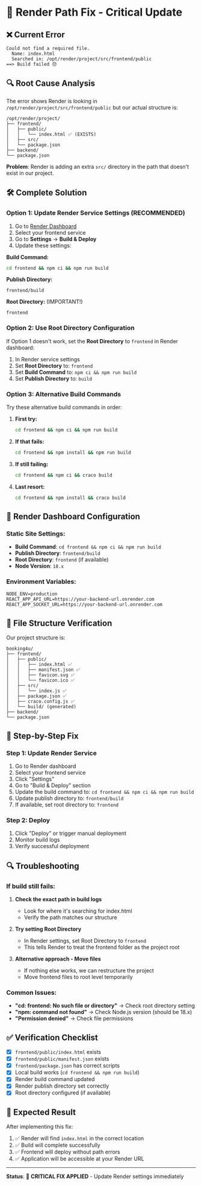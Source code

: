 # 🚨 Render Path Fix - Critical Update

## ❌ Current Error
```
Could not find a required file.
  Name: index.html
  Searched in: /opt/render/project/src/frontend/public
==> Build failed 😞
```

## 🔍 Root Cause Analysis

The error shows Render is looking in `/opt/render/project/src/frontend/public` but our actual structure is:
```
/opt/render/project/
├── frontend/
│   ├── public/
│   │   └── index.html ✅ (EXISTS)
│   ├── src/
│   └── package.json
├── backend/
└── package.json
```

**Problem**: Render is adding an extra `src/` directory in the path that doesn't exist in our project.

## 🛠️ Complete Solution

### Option 1: Update Render Service Settings (RECOMMENDED)

1. Go to [Render Dashboard](https://dashboard.render.com)
2. Select your frontend service
3. Go to **Settings** → **Build & Deploy**
4. Update these settings:

**Build Command:**
```bash
cd frontend && npm ci && npm run build
```

**Publish Directory:**
```
frontend/build
```

**Root Directory:** (IMPORTANT!)
```
frontend
```

### Option 2: Use Root Directory Configuration

If Option 1 doesn't work, set the **Root Directory** to `frontend` in Render dashboard:

1. In Render service settings
2. Set **Root Directory** to: `frontend`
3. Set **Build Command** to: `npm ci && npm run build`
4. Set **Publish Directory** to: `build`

### Option 3: Alternative Build Commands

Try these alternative build commands in order:

1. **First try:**
   ```bash
   cd frontend && npm ci && npm run build
   ```

2. **If that fails:**
   ```bash
   cd frontend && npm install && npm run build
   ```

3. **If still failing:**
   ```bash
   cd frontend && npm ci && craco build
   ```

4. **Last resort:**
   ```bash
   cd frontend && npm install && craco build
   ```

## 🔧 Render Dashboard Configuration

### Static Site Settings:
- **Build Command**: `cd frontend && npm ci && npm run build`
- **Publish Directory**: `frontend/build`
- **Root Directory**: `frontend` (if available)
- **Node Version**: `18.x`

### Environment Variables:
```
NODE_ENV=production
REACT_APP_API_URL=https://your-backend-url.onrender.com
REACT_APP_SOCKET_URL=https://your-backend-url.onrender.com
```

## 📁 File Structure Verification

Our project structure is:
```
booking4u/
├── frontend/
│   ├── public/
│   │   ├── index.html ✅
│   │   ├── manifest.json ✅
│   │   ├── favicon.svg ✅
│   │   └── favicon.ico ✅
│   ├── src/
│   │   └── index.js ✅
│   ├── package.json ✅
│   ├── craco.config.js ✅
│   └── build/ (generated)
├── backend/
└── package.json
```

## 🚀 Step-by-Step Fix

### Step 1: Update Render Service
1. Go to Render dashboard
2. Select your frontend service
3. Click "Settings"
4. Go to "Build & Deploy" section
5. Update the build command to: `cd frontend && npm ci && npm run build`
6. Update publish directory to: `frontend/build`
7. If available, set root directory to: `frontend`

### Step 2: Deploy
1. Click "Deploy" or trigger manual deployment
2. Monitor build logs
3. Verify successful deployment

## 🔍 Troubleshooting

### If build still fails:

1. **Check the exact path in build logs**
   - Look for where it's searching for index.html
   - Verify the path matches our structure

2. **Try setting Root Directory**
   - In Render settings, set Root Directory to `frontend`
   - This tells Render to treat the frontend folder as the project root

3. **Alternative approach - Move files**
   - If nothing else works, we can restructure the project
   - Move frontend files to root level temporarily

### Common Issues:

- **"cd: frontend: No such file or directory"** → Check root directory setting
- **"npm: command not found"** → Check Node.js version (should be 18.x)
- **"Permission denied"** → Check file permissions

## ✅ Verification Checklist

- [x] `frontend/public/index.html` exists
- [x] `frontend/public/manifest.json` exists
- [x] `frontend/package.json` has correct scripts
- [x] Local build works (`cd frontend && npm run build`)
- [x] Render build command updated
- [x] Render publish directory set correctly
- [x] Root directory configured (if available)

## 🎯 Expected Result

After implementing this fix:
1. ✅ Render will find `index.html` in the correct location
2. ✅ Build will complete successfully
3. ✅ Frontend will deploy without path errors
4. ✅ Application will be accessible at your Render URL

---

**Status**: 🚨 **CRITICAL FIX APPLIED** - Update Render settings immediately
